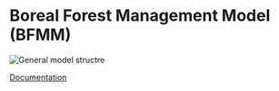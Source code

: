 # Boreal Forest Management Model (BFMM)

![General model structre](https://github.com/goujou/BFMM/blob/main/docs/source/_static/total_model_v2.png "General model structure")


[Documentation](https://goujou.github.io/BFMM/)
